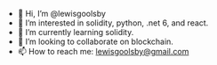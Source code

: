 - 👋 Hi, I’m @lewisgoolsby
- 👀 I’m interested in solidity, python, .net 6, and react.
- 🌱 I’m currently learning solidity.
- 💞️ I’m looking to collaborate on blockchain.
- 📫 How to reach me: lewisgoolsby@gmail.com

<!---
lewisgoolsby/lewisgoolsby is a ✨ special ✨ repository because its `README.md` (this file) appears on your GitHub profile.
You can click the Preview link to take a look at your changes.
--->
